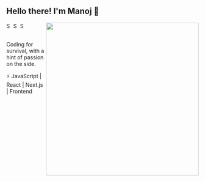 ## Hello there! I'm Manoj 👋

[<img align="right" width="400" src="https://github-readme-stats.vercel.app/api?username=immanu10&show_icons=true"/>](https://github.com/immanu10)

<a href="https://www.linkedin.com/in/manoj-kumar-m-76ba751b0/">
  <img align="left" alt="Shuvo's Linkdein" width="15px" src="https://cdn.jsdelivr.net/npm/simple-icons@v3/icons/linkedin.svg" />
</a>
<a href="https://github.com/immanu10">
  <img align="left" alt="Shuvo's Github" width="15px" src="https://cdn.jsdelivr.net/npm/simple-icons@v3/icons/github.svg" />
</a>
<a href="https://twitter.com/immanu_10">
  <img align="left" alt="Shuvo's YouTube" width="15px" src="https://cdn.jsdelivr.net/npm/simple-icons@3.2.0/icons/twitter.svg" />
</a>
<br />
<br />

Coding for survival, with a hint of passion on the side.
<br/>

 ⚡ JavaScript | React | Next.js | Frontend











